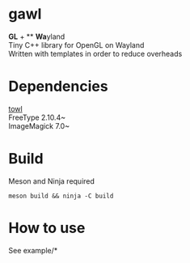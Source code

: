# gawl
**GL** + ** **Wa**yland  
Tiny C++ library for OpenGL on Wayland  
Written with templates in order to reduce overheads

# Dependencies
[towl](https://github.com/mojyack/towl)  
FreeType 2.10.4~  
ImageMagick 7.0~  

# Build
Meson and Ninja required
```
meson build && ninja -C build
```

# How to use
See example/*
